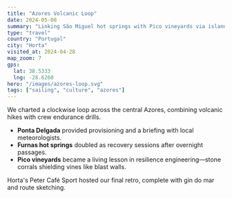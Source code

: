 ```yaml
---
title: "Azores Volcanic Loop"
date: 2024-05-08
summary: "Linking São Miguel hot springs with Pico vineyards via island-hopping passages."
type: "travel"
country: "Portugal"
city: "Horta"
visited_at: 2024-04-28
map_zoom: 7
gps:
  lat: 38.5333
  lng: -28.6260
hero: "/images/azores-loop.svg"
tags: ["sailing", "culture", "azores"]
---
```


We charted a clockwise loop across the central Azores, combining volcanic hikes with crew endurance drills.

- **Ponta Delgada** provided provisioning and a briefing with local meteorologists.
- **Furnas hot springs** doubled as recovery sessions after overnight passages.
- **Pico vineyards** became a living lesson in resilience engineering—stone corrals shielding vines like blast walls.

Horta's Peter Café Sport hosted our final retro, complete with gin do mar and route sketching.

